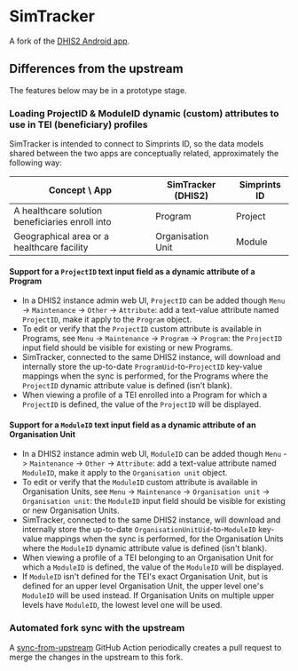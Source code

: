 # SimTracker

A fork of the [DHIS2 Android app](https://github.com/dhis2/dhis2-android-capture-app).

## Differences from the upstream

The features below may be in a prototype stage.

### Loading ProjectID & ModuleID dynamic (custom) attributes to use in TEI (beneficiary) profiles

SimTracker is intended to connect to Simprints ID, so the data models shared between the two apps are conceptually related, approximately the following way:

| Concept \ App                                   | SimTracker (DHIS2) | Simprints ID |
|-------------------------------------------------|--------------------|--------------|
| A healthcare solution beneficiaries enroll into | Program            | Project      |
| Geographical area or a healthcare facility      | Organisation Unit  | Module       |

#### Support for a `ProjectID` text input field as a dynamic attribute of a Program

* In a DHIS2 instance admin web UI, `ProjectID` can be added though `Menu` -> `Maintenance` -> `Other` -> `Attribute`: add a text-value attribute named `ProjectID`, make it apply to the `Program` object.
* To edit or verify that the `ProjectID` custom attribute is available in Programs, see `Menu` -> `Maintenance` -> `Program` -> `Program`: the `ProjectID` input field should be visible for existing or new Programs.
* SimTracker, connected to the same DHIS2 instance, will download and internally store the up-to-date `ProgramUid`-to-`ProjectID` key-value mappings when the sync is performed, for the Programs where the `ProjectID` dynamic attribute value is defined (isn't blank).
* When viewing a profile of a TEI enrolled into a Program for which a `ProjectID` is defined, the value of the `ProjectID` will be displayed.

#### Support for a `ModuleID` text input field as a dynamic attribute of an Organisation Unit

* In a DHIS2 instance admin web UI, `ModuleID` can be added though `Menu` -> `Maintenance` -> `Other` -> `Attribute`: add a text-value attribute named `ModuleID`, make it apply to the `Organisation unit` object.
* To edit or verify that the `ModuleID` custom attribute is available in Organisation Units, see `Menu` -> `Maintenance` -> `Organisation unit` -> `Organisation unit`: the `ModuleID` input field should be visible for existing or new Organisation Units.
* SimTracker, connected to the same DHIS2 instance, will download and internally store the up-to-date `OrganisationUnitUid`-to-`ModuleID` key-value mappings when the sync is performed, for the Organisation Units where the `ModuleID` dynamic attribute value is defined (isn't blank).
* When viewing a profile of a TEI belonging to an Organisation Unit for which a `ModuleID` is defined, the value of the `ModuleID` will be displayed.
* If `ModuleID` isn't defined for the TEI's exact Organisation Unit, but is defined for an upper level Organisation Unit, the upper level one's `ModuleID` will be used instead. If Organisation Units on multiple upper levels have `ModuleID`, the lowest level one will be used.

### Automated fork sync with the upstream

A [sync-from-upstream](https://github.com/Simprints/SimTracker/blob/main/.github/workflows/sync-from-upstream.yml) GitHub Action periodically creates a pull request to merge the changes in the upstream to this fork.